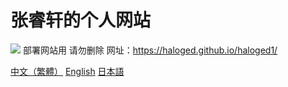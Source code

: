 # 张睿轩的个人网站 
![](https://img.shields.io/github/gist/stars/haloged_haloged1_stars?style=social)
部署网站用
请勿删除
网址：https://haloged.github.io/haloged1/

[中文（繁體）](./md/README-TC.md "中文繁體")
[English](./md/README-EN.md "English")
[日本語](./md/README-JP.md "日本語")
